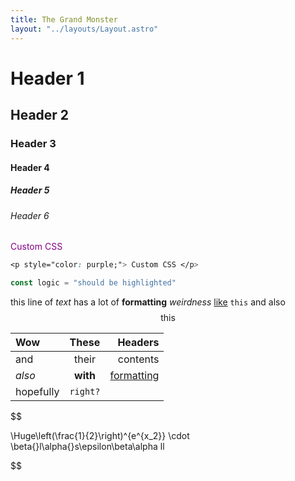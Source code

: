 ```yaml
---
title: The Grand Monster
layout: "../layouts/Layout.astro"
---
```


# Header 1

## Header 2

### Header 3

#### Header 4

##### Header 5

###### Header 6

<p style="color: purple;"> Custom CSS </p>

```css
<p style="color: purple;"> Custom CSS </p>
```

```js
const logic = "should be highlighted"
```

this line of *text* has a lot of **formatting** _weirdness_ [like](https://sibr.dev) `this` and also $$ \textrm{this} $$

| Wow | These | Headers |
| :-- | :---: | ------: |
| and | their | contents |
| *also* | **with** | [formatting](https://sibr.dev) |
| $\textrm{hopefully}$ | `right?` | |

$$

\Huge\left(\frac{1}{2}\right)^{e^{x_2}} \cdot \beta{}l\alpha{}s\epsilon\beta\alpha ll

$$
